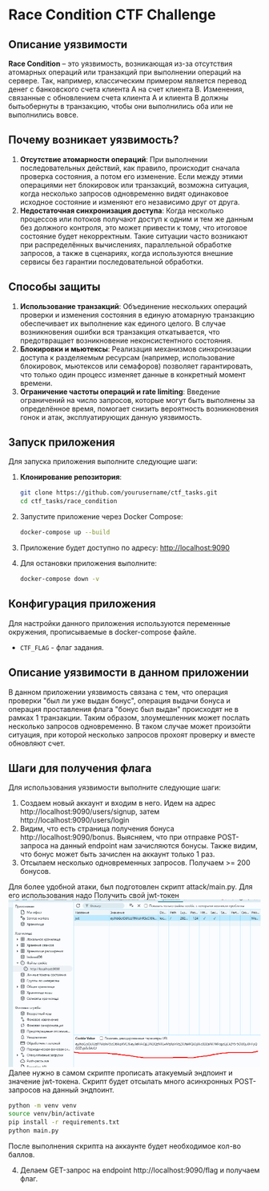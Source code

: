 # Race Condition CTF Challenge

## Описание уязвимости
**Race Condition** – это уязвимость, возникающая из-за отсутствия атомарных операций или транзакций при выполнении операций на сервере. 
Так, например, классическим примером является перевод денег с банковского счета клиента A на счет клиента B.
Изменения, связанные с обновлением счета клиента A и клиента B должны бытьобернуты в транзакцию, чтобы они выполнились оба
или не выполнились вовсе.

## Почему возникает уязвимость?
1. **Отсутствие атомарности операций**: При выполнении последовательных действий, как правило, происходит сначала проверка состояния, а потом его изменение. Если между этими операциями нет блокировок или транзакций, возможна ситуация, когда несколько запросов одновременно видят одинаковое исходное состояние и изменяют его независимо друг от друга.
2. **Недостаточная синхронизация доступа**: Когда несколько процессов или потоков получают доступ к одним и тем же данным без должного контроля, это может привести к тому, что итоговое состояние будет некорректным. Такие ситуации часто возникают при распределённых вычислениях, параллельной обработке запросов, а также в сценариях, когда используются внешние сервисы без гарантии последовательной обработки.

## Способы защиты
1. **Использование транзакций**: Объединение нескольких операций проверки и изменения состояния в единую атомарную транзакцию обеспечивает их выполнение как единого целого. В случае возникновения ошибки вся транзакция откатывается, что предотвращает возникновение неконсистентного состояния.
2. **Блокировки и мьютексы**: Реализация механизмов синхронизации доступа к разделяемым ресурсам (например, использование блокировок, мьютексов или семафоров) позволяет гарантировать, что только один процесс изменяет данные в конкретный момент времени.
3. **Ограничение частоты операций и rate limiting**: Введение ограничений на число запросов, которые могут быть выполнены за определённое время, помогает снизить вероятность возникновения гонок и атак, эксплуатирующих данную уязвимость.

## Запуск приложения

Для запуска приложения выполните следующие шаги:

1. **Клонирование репозитория**:
   ```bash
   git clone https://github.com/yourusername/ctf_tasks.git
   cd ctf_tasks/race_condition

2. Запустите приложение через Docker Compose:
   ```bash
   docker-compose up --build
   ```

3. Приложение будет доступно по адресу: [http://localhost:9090](http://localhost:9090)


4. Для остановки приложения выполните:
   ```bash
   docker-compose down -v
   ```
## Конфигурация приложения
Для настройки данного приложения используются переменные окружения, прописываемые в docker-compose файле.
- `CTF_FLAG` - флаг задания.

## Описание уязвимости в данном приложении
В данном приложении уязвимость связана с тем, что операция проверки "был ли уже выдан бонус", операция выдачи бонуса
 и операция проставления флага "бонус был выдан" происходят не в рамках 1 транзакции. Таким образом, злоумешленник может послать несколько запросов одновременно.
В таком случае может произойти ситуация, при которой несколько запросов прохоят проверку и вместе обновляют счет.

## Шаги для получения флага
Для использования уязвимости выполните следующие шаги:

1. Создаем новый аккаунт и входим в него. Идем на адрес http://localhost:9090/users/signup, затем http://localhost:9090/users/login
2. Видим, что есть страница получения бонуса http://localhost:9090/bonus. Выясняем, что при отправке POST-запроса на данный endpoint 
нам зачисляются бонусы. Также видим, что бонус может быть зачислен на аккаунт только 1 раз.
3. Отсылаем несколько одновременных запросов. Получаем >= 200 бонусов.

Для более удобной атаки, был подготовлен скрипт attack/main.py. Для его использования надо Получить свой jwt-токен
![img.png](img.png)
Далее нужно в самом скрипте прописать атакуемый эндпоинт и значение jwt-токена. Скрипт будет отсылать много асинхронных 
POST-запросов на данный эндпоинт.
   ```bash
   python -m venv venv
   source venv/bin/activate
   pip install -r requirements.txt
   python main.py
   ```
После выполнения скрипта на аккаунте будет необходимое кол-во баллов.


4. Делаем GET-запрос на endpoint http://localhost:9090/flag и получаем флаг.
